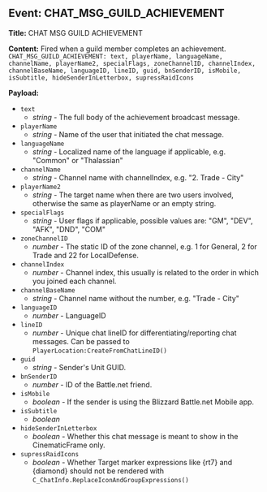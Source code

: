 ## Event: CHAT_MSG_GUILD_ACHIEVEMENT

**Title:** CHAT MSG GUILD ACHIEVEMENT

**Content:**
Fired when a guild member completes an achievement.
`CHAT_MSG_GUILD_ACHIEVEMENT: text, playerName, languageName, channelName, playerName2, specialFlags, zoneChannelID, channelIndex, channelBaseName, languageID, lineID, guid, bnSenderID, isMobile, isSubtitle, hideSenderInLetterbox, supressRaidIcons`

**Payload:**
- `text`
  - *string* - The full body of the achievement broadcast message.
- `playerName`
  - *string* - Name of the user that initiated the chat message.
- `languageName`
  - *string* - Localized name of the language if applicable, e.g. "Common" or "Thalassian"
- `channelName`
  - *string* - Channel name with channelIndex, e.g. "2. Trade - City"
- `playerName2`
  - *string* - The target name when there are two users involved, otherwise the same as playerName or an empty string.
- `specialFlags`
  - *string* - User flags if applicable, possible values are: "GM", "DEV", "AFK", "DND", "COM"
- `zoneChannelID`
  - *number* - The static ID of the zone channel, e.g. 1 for General, 2 for Trade and 22 for LocalDefense.
- `channelIndex`
  - *number* - Channel index, this usually is related to the order in which you joined each channel.
- `channelBaseName`
  - *string* - Channel name without the number, e.g. "Trade - City"
- `languageID`
  - *number* - LanguageID
- `lineID`
  - *number* - Unique chat lineID for differentiating/reporting chat messages. Can be passed to `PlayerLocation:CreateFromChatLineID()`
- `guid`
  - *string* - Sender's Unit GUID.
- `bnSenderID`
  - *number* - ID of the Battle.net friend.
- `isMobile`
  - *boolean* - If the sender is using the Blizzard Battle.net Mobile app.
- `isSubtitle`
  - *boolean*
- `hideSenderInLetterbox`
  - *boolean* - Whether this chat message is meant to show in the CinematicFrame only.
- `supressRaidIcons`
  - *boolean* - Whether Target marker expressions like {rt7} and {diamond} should not be rendered with `C_ChatInfo.ReplaceIconAndGroupExpressions()`